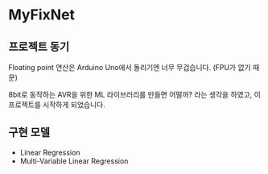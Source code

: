# MyFixNet

## 프로젝트 동기

Floating point 연산은 Arduino Uno에서 돌리기엔 너무 무겁습니다. (FPU가 없기 때문)

8bit로 동작하는 AVR을 위한 ML 라이브러리를 만들면 어떨까? 라는 생각을 하였고, 이 프로젝트를 시작하게 되었습니다.

## 구현 모델

- Linear Regression
- Multi-Variable Linear Regression